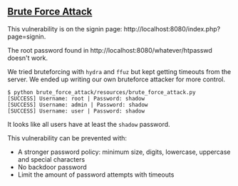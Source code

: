 ## [Brute Force Attack](https://owasp.org/www-community/attacks/Brute_force_attack)

This vulnerability is on the signin page: http://localhost:8080/index.php?page=signin.

The root password found in http://localhost:8080/whatever/htpasswd doesn't work.

We tried bruteforcing with `hydra` and `ffuz` but kept getting timeouts from the server. We ended up writing our own bruteforce attacker for more control.

```console
$ python brute_force_attack/resources/brute_force_attack.py
[SUCCESS] Username: root | Password: shadow
[SUCCESS] Username: admin | Password: shadow
[SUCCESS] Username: user | Password: shadow
```

It looks like all users have at least the `shadow` password.

This vulnerability can be prevented with:

- A stronger password policy: minimum size, digits, lowercase, uppercase and special characters
- No backdoor password
- Limit the amount of password attempts with timeouts
